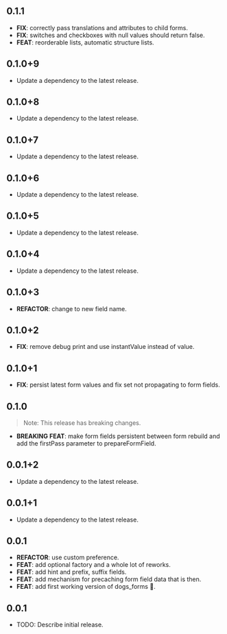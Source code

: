## 0.1.1

 - **FIX**: correctly pass translations and attributes to child forms.
 - **FIX**: switches and checkboxes with null values should return false.
 - **FEAT**: reorderable lists, automatic structure lists.

## 0.1.0+9

 - Update a dependency to the latest release.

## 0.1.0+8

 - Update a dependency to the latest release.

## 0.1.0+7

 - Update a dependency to the latest release.

## 0.1.0+6

 - Update a dependency to the latest release.

## 0.1.0+5

 - Update a dependency to the latest release.

## 0.1.0+4

 - Update a dependency to the latest release.

## 0.1.0+3

 - **REFACTOR**: change to new field name.

## 0.1.0+2

 - **FIX**: remove debug print and use instantValue instead of value.

## 0.1.0+1

 - **FIX**: persist latest form values and fix set not propagating to form fields.

## 0.1.0

> Note: This release has breaking changes.

 - **BREAKING** **FEAT**: make form fields persistent between form rebuild and add the firstPass parameter to prepareFormField.

## 0.0.1+2

 - Update a dependency to the latest release.

## 0.0.1+1

 - Update a dependency to the latest release.

## 0.0.1

 - **REFACTOR**: use custom preference.
 - **FEAT**: add optional factory and a whole lot of reworks.
 - **FEAT**: add hint and prefix, suffix fields.
 - **FEAT**: add mechanism for precaching form field data that is then.
 - **FEAT**: add first working version of dogs_forms 🎉.

## 0.0.1

* TODO: Describe initial release.
